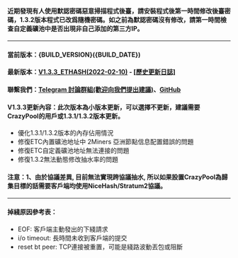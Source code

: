 #### 近期發現有人使用默認密碼惡意掃描程式後臺，請安裝程式後第一時間修改後臺密碼，1.3.2版本程式已改爲隨機密碼。如之前為默認密碼沒有修改，請第一時間檢查自定義礦池中是否出現非自己添加的第三方IP。
----
#### 當前版本：{BUILD_VERSION}({BUILD_DATE})
#### 最新版本：[V1.3.3_ETHASH(2022-02-10)](https://github.com/GoMinerProxy/GoMinerProxy/releases/tag/1.3.3) - [[歷史更新日誌]](https://github.com/GoMinerProxy/GoMinerProxy/releases)
#### 聯繫我們：[Telegram 討論群組(歡迎向我們提出建議)](https://t.me/+afVqEXnxtQAyNWNh)、[GitHub](https://github.com/GoMinerProxy/GoMinerProxy)
#### V1.3.3更新內容：此次版本為小版本更新，可以選擇不更新，建議需要CrazyPool的用戶或1.3.1/1.3.2版本更新。
- 優化1.3.1/1.3.2版本的內存佔用情況
- 修復ETC內置礦池地址中 2Miners 亞洲節點信息配置錯誤的問題
- 修復ETC自定義礦池地址無法連接的問題
- 修復1.3.2無法動態修改抽水率的問題
#### 注意：1、由於協議差異, 目前無法實現跨協議抽水, 所以如果設置CrazyPool為歸集目標的話需要客戶端均使用NiceHash/Stratum2協議。
----
#### 掉綫原因參考表：
- EOF: 客戶端主動發出的下綫請求
- i/o timeout: 長時間未收到客戶端的提交
- reset bt peer: TCP連接被重置，可能是綫路波動丟包或阻斷
